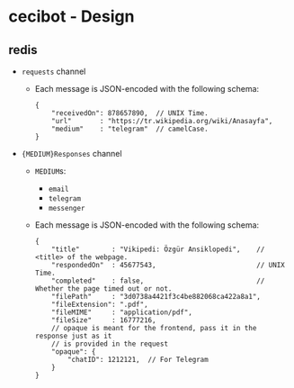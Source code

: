 # cecibot - Design

## redis

- `requests` channel
  - Each message is JSON-encoded with the following schema:

    ```
    {
        "receivedOn": 878657890,  // UNIX Time.
        "url"       : "https://tr.wikipedia.org/wiki/Anasayfa",
        "medium"    : "telegram"  // camelCase.
    }
    ```

- `{MEDIUM}Responses` channel
  - `MEDIUM`s:
    - `email`
    - `telegram`
    - `messenger`
  - Each message is JSON-encoded with the following schema:

    ```
    {
        "title"        : "Vikipedi: Özgür Ansiklopedi",    // <title> of the webpage.
        "respondedOn"  : 45677543,                         // UNIX Time.
        "completed"    : false,                            // Whether the page timed out or not.
        "filePath"     : "3d0738a4421f3c4be882068ca422a8a1",
        "fileExtension": ".pdf",
        "fileMIME"     : "application/pdf",
        "fileSize"     : 16777216,
        // opaque is meant for the frontend, pass it in the response just as it
        // is provided in the request
        "opaque": {
        	"chatID": 1212121,  // For Telegram
        }
    }
    ```

